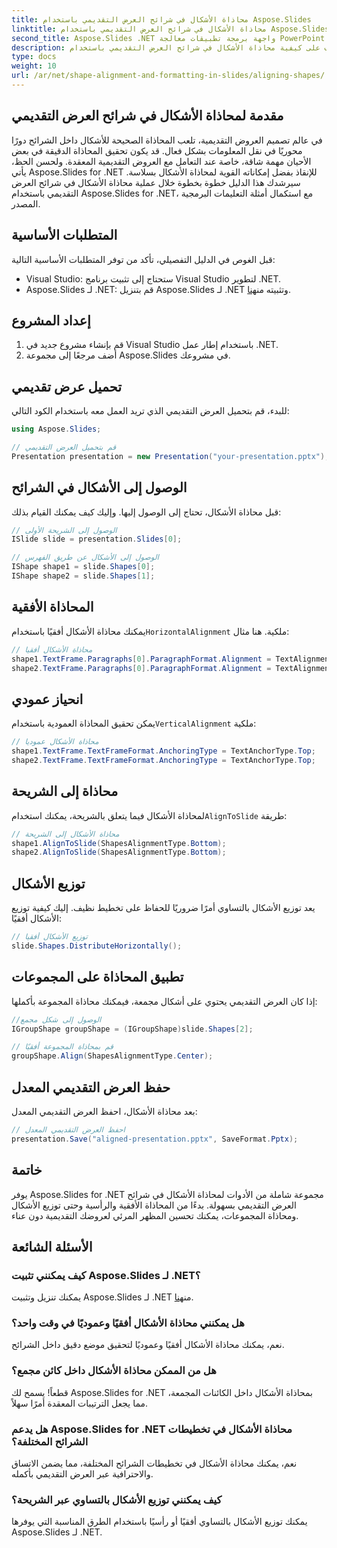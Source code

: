 ```yaml
---
title: محاذاة الأشكال في شرائح العرض التقديمي باستخدام Aspose.Slides
linktitle: محاذاة الأشكال في شرائح العرض التقديمي باستخدام Aspose.Slides
second_title: Aspose.Slides .NET واجهة برمجة تطبيقات معالجة PowerPoint
description: تعرف على كيفية محاذاة الأشكال في شرائح العرض التقديمي باستخدام Aspose.Slides لـ .NET. يوفر هذا الدليل خطوة بخطوة أمثلة على التعليمات البرمجية المصدر، ويغطي المحاذاة الأفقية والرأسية، وتوزيع الأشكال، ومحاذاة المجموعات، والمزيد.
type: docs
weight: 10
url: /ar/net/shape-alignment-and-formatting-in-slides/aligning-shapes/
---
```


## مقدمة لمحاذاة الأشكال في شرائح العرض التقديمي

في عالم تصميم العروض التقديمية، تلعب المحاذاة الصحيحة للأشكال داخل الشرائح دورًا محوريًا في نقل المعلومات بشكل فعال. قد يكون تحقيق المحاذاة الدقيقة في بعض الأحيان مهمة شاقة، خاصة عند التعامل مع العروض التقديمية المعقدة. ولحسن الحظ، يأتي Aspose.Slides for .NET للإنقاذ بفضل إمكاناته القوية لمحاذاة الأشكال بسلاسة. سيرشدك هذا الدليل خطوة بخطوة خلال عملية محاذاة الأشكال في شرائح العرض التقديمي باستخدام Aspose.Slides for .NET، مع استكمال أمثلة التعليمات البرمجية المصدر.

## المتطلبات الأساسية

قبل الغوص في الدليل التفصيلي، تأكد من توفر المتطلبات الأساسية التالية:

- Visual Studio: ستحتاج إلى تثبيت برنامج Visual Studio لتطوير .NET.
-  Aspose.Slides لـ .NET: قم بتنزيل Aspose.Slides لـ .NET وتثبيته من[هنا](https://releases.aspose.com/slides/net/).

## إعداد المشروع

1. قم بإنشاء مشروع جديد في Visual Studio باستخدام إطار عمل .NET.
2. أضف مرجعًا إلى مجموعة Aspose.Slides في مشروعك.

## تحميل عرض تقديمي

للبدء، قم بتحميل العرض التقديمي الذي تريد العمل معه باستخدام الكود التالي:

```csharp
using Aspose.Slides;

// قم بتحميل العرض التقديمي
Presentation presentation = new Presentation("your-presentation.pptx");
```

## الوصول إلى الأشكال في الشرائح

قبل محاذاة الأشكال، تحتاج إلى الوصول إليها. وإليك كيف يمكنك القيام بذلك:

```csharp
// الوصول إلى الشريحة الأولى
ISlide slide = presentation.Slides[0];

// الوصول إلى الأشكال عن طريق الفهرس
IShape shape1 = slide.Shapes[0];
IShape shape2 = slide.Shapes[1];
```

## المحاذاة الأفقية

 يمكنك محاذاة الأشكال أفقيًا باستخدام`HorizontalAlignment` ملكية. هنا مثال:

```csharp
// محاذاة الأشكال أفقيا
shape1.TextFrame.Paragraphs[0].ParagraphFormat.Alignment = TextAlignment.Center;
shape2.TextFrame.Paragraphs[0].ParagraphFormat.Alignment = TextAlignment.Center;
```

## انحياز عمودي

 يمكن تحقيق المحاذاة العمودية باستخدام`VerticalAlignment` ملكية:

```csharp
// محاذاة الأشكال عموديا
shape1.TextFrame.TextFrameFormat.AnchoringType = TextAnchorType.Top;
shape2.TextFrame.TextFrameFormat.AnchoringType = TextAnchorType.Top;
```

## محاذاة إلى الشريحة

 لمحاذاة الأشكال فيما يتعلق بالشريحة، يمكنك استخدام`AlignToSlide` طريقة:

```csharp
// محاذاة الأشكال إلى الشريحة
shape1.AlignToSlide(ShapesAlignmentType.Bottom);
shape2.AlignToSlide(ShapesAlignmentType.Bottom);
```

## توزيع الأشكال

يعد توزيع الأشكال بالتساوي أمرًا ضروريًا للحفاظ على تخطيط نظيف. إليك كيفية توزيع الأشكال أفقيًا:

```csharp
// توزيع الأشكال أفقيا
slide.Shapes.DistributeHorizontally();
```

## تطبيق المحاذاة على المجموعات

إذا كان العرض التقديمي يحتوي على أشكال مجمعة، فيمكنك محاذاة المجموعة بأكملها:

```csharp
//الوصول إلى شكل مجمع
IGroupShape groupShape = (IGroupShape)slide.Shapes[2];

// قم بمحاذاة المجموعة أفقيًا
groupShape.Align(ShapesAlignmentType.Center);
```

## حفظ العرض التقديمي المعدل

بعد محاذاة الأشكال، احفظ العرض التقديمي المعدل:

```csharp
// احفظ العرض التقديمي المعدل
presentation.Save("aligned-presentation.pptx", SaveFormat.Pptx);
```

## خاتمة

يوفر Aspose.Slides for .NET مجموعة شاملة من الأدوات لمحاذاة الأشكال في شرائح العرض التقديمي بسهولة. بدءًا من المحاذاة الأفقية والرأسية وحتى توزيع الأشكال ومحاذاة المجموعات، يمكنك تحسين المظهر المرئي لعروضك التقديمية دون عناء.

## الأسئلة الشائعة

### كيف يمكنني تثبيت Aspose.Slides لـ .NET؟

 يمكنك تنزيل وتثبيت Aspose.Slides لـ .NET من[هنا](https://releases.aspose.com/slides/net/).

### هل يمكنني محاذاة الأشكال أفقيًا وعموديًا في وقت واحد؟

نعم، يمكنك محاذاة الأشكال أفقيًا وعموديًا لتحقيق موضع دقيق داخل الشرائح.

### هل من الممكن محاذاة الأشكال داخل كائن مجمع؟

قطعاً! يسمح لك Aspose.Slides for .NET بمحاذاة الأشكال داخل الكائنات المجمعة، مما يجعل الترتيبات المعقدة أمرًا سهلاً.

### هل يدعم Aspose.Slides for .NET محاذاة الأشكال في تخطيطات الشرائح المختلفة؟

نعم، يمكنك محاذاة الأشكال في تخطيطات الشرائح المختلفة، مما يضمن الاتساق والاحترافية عبر العرض التقديمي بأكمله.

### كيف يمكنني توزيع الأشكال بالتساوي عبر الشريحة؟

يمكنك توزيع الأشكال بالتساوي أفقيًا أو رأسيًا باستخدام الطرق المناسبة التي يوفرها Aspose.Slides لـ .NET.